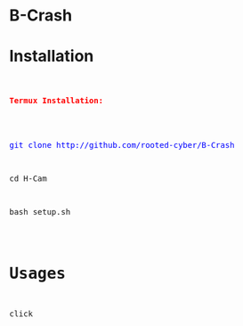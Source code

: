 # B-Crash
# Installation
<pre original link :http://github.com/thelinuxchoice/saycheese</pre>

<h4 style="color: red;">Termux Installation:</h4><br />
<pre style="color: blue;">git clone http://github.com/rooted-cyber/B-Crash</pre>
<p>cd H-Cam</p>
<pre>bash setup.sh</pre>


# Usages
click
